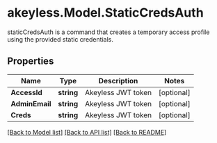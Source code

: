 # akeyless.Model.StaticCredsAuth
staticCredsAuth is a command that creates a temporary access profile using the provided static credentials.
## Properties

Name | Type | Description | Notes
------------ | ------------- | ------------- | -------------
**AccessId** | **string** | Akeyless JWT token | [optional] 
**AdminEmail** | **string** | Akeyless JWT token | [optional] 
**Creds** | **string** | Akeyless JWT token | [optional] 

[[Back to Model list]](../README.md#documentation-for-models) [[Back to API list]](../README.md#documentation-for-api-endpoints) [[Back to README]](../README.md)

